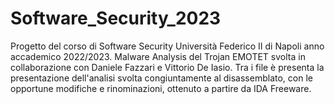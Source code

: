 # Software_Security_2023

Progetto del corso di Software Security Università Federico II di Napoli anno accademico 2022/2023. 
Malware Analysis del Trojan EMOTET svolta in collaborazione con Daniele Fazzari e Vittorio De Iasio. 
Tra i file è presenta la presentazione dell'analisi svolta congiuntamente al disassemblato, con le opportune modifiche e rinominazioni, ottenuto a partire da IDA Freeware.
